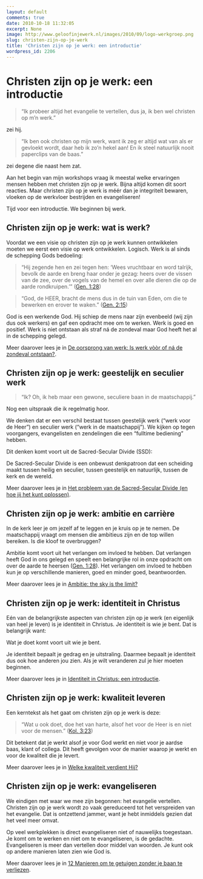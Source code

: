 ```yaml
---
layout: default
comments: true
date: 2010-10-18 11:32:05
excerpt: None
image: http://www.geloofinjewerk.nl/images/2010/09/logo-werkgroep.png
slug: christen-zijn-op-je-werk
title: 'Christen zijn op je werk: een introductie'
wordpress_id: 2206
---
```


Christen zijn op je werk: een introductie
=========================================

> “Ik probeer altijd het evangelie te vertellen, dus ja, ik ben wel christen op m’n werk.”


 zei hij.


> “Ik ben ook christen op mijn werk, want ik zeg er altijd wat van als er gevloekt wordt, daar heb ik zo’n hekel aan! En ik steel natuurlijk nooit paperclips van de baas.”


zei degene die naast hem zat.

Aan het begin van mijn workshops vraag ik meestal welke ervaringen mensen hebben met christen zijn op je werk. Bijna altijd komen dit soort reacties. Maar christen zijn op je werk is méér dan je integriteit bewaren, vloeken op de werkvloer bestrijden en evangeliseren!

Tijd voor een introductie. We beginnen bij werk.



## Christen zijn op je werk: wat is werk?


Voordat we een visie op christen zijn op je werk kunnen ontwikkelen moeten we eerst een visie op werk ontwikkelen. Logisch. Werk is al sinds de schepping Gods bedoeling:


> “Hij zegende hen en zei tegen hen: ‘Wees vruchtbaar en word talrijk, bevolk de aarde en breng haar onder je gezag: heers over de vissen van de zee, over de vogels van de hemel en over alle dieren die op de aarde rondkruipen.’” ([Gen. 1:28](http://www.biblija.net/biblija.cgi?m=Gen+1:28&id42=0&id18=1&pos=0&l=nl&set=10))





> “God, de HEER, bracht de mens dus in de tuin van Eden, om die te bewerken en erover te waken.” ([Gen. 2:15](http://www.biblija.net/biblija.cgi?m=Gen+2:15&id42=0&id18=1&pos=0&l=nl&set=10))



God is een werkende God. Hij schiep de mens naar zijn evenbeeld (wij zijn dus ook werkers) en gaf een opdracht mee om te werken. Werk is goed en positief. Werk is niet ontstaan als straf ná de zondeval maar God heeft het al in de schepping gelegd.

Meer daarover lees je in [De oorsprong van werk: Is werk vòòr of ná de zondeval ontstaan?](http://www.geloofinjewerk.nl/2009/10/12/de-oorsprong-van-werk/).



## Christen zijn op je werk: geestelijk en seculier werk




> “Ik? Oh, ik heb maar een gewone, seculiere baan in de maatschappij.”


Nog een uitspraak die ik regelmatig hoor.

We denken dat er een verschil bestaat tussen geestelijk werk (“werk voor de Heer”) en seculier werk (“werk in de maatschappij”). We kijken op tegen voorgangers, evangelisten en zendelingen die een “fulltime bediening” hebben.

Dit denken komt voort uit de Sacred-Secular Divide (SSD):


De Sacred-Secular Divide is een onbewust denkpatroon dat een scheiding maakt tussen heilig en seculier, tussen geestelijk en natuurlijk, tussen de kerk en de wereld.



Meer daarover lees je in [Het probleem van de Sacred-Secular Divide (en hoe jij het kunt oplossen)](http://www.geloofinjewerk.nl/2010/02/01/sacred-secular-divide/).



## Christen zijn op je werk: ambitie en carrière


In de kerk leer je om jezelf af te leggen en je kruis op je te nemen. De maatschappij vraagt om mensen die ambitieus zijn en de top willen bereiken. Is die kloof te overbruggen?

Ambitie komt voort uit het verlangen om invloed te hebben. Dat verlangen heeft God in ons gelegd en speelt een belangrijke rol in onze opdracht om over de aarde te heersen ([Gen. 1:28](http://www.biblija.net/biblija.cgi?m=Gen+1:28&id42=0&id18=1&pos=0&l=nl&set=10)). Het verlangen om invloed te hebben kun je op verschillende manieren, goed en minder goed, beantwoorden.

Meer daarover lees je in [Ambitie: the sky is the limit?](http://www.geloofinjewerk.nl/2010/09/01/ambitie-the-sky-is-the-limit/)



## Christen zijn op je werk: identiteit in Christus


Eén van de belangrijkste aspecten van christen zijn op je werk (en eigenlijk van heel je leven) is je identiteit in Christus. Je identiteit is wie je bent. Dat is belangrijk want:


Wat je doet komt voort uit wie je bent.



Je identiteit bepaalt je gedrag en je uitstraling. Daarmee bepaalt je identiteit dus ook hoe anderen jou zien. Als je wilt veranderen zul je hier moeten beginnen.

Meer daarover lees je in [Identiteit in Christus: een introductie](http://www.geloofinjewerk.nl/identiteit/).



## Christen zijn op je werk: kwaliteit leveren


Een kerntekst als het gaat om christen zijn op je werk is deze:


> “Wat u ook doet, doe het van harte, alsof het voor de Heer is en niet voor de mensen.” ([Kol. 3:23](http://www.biblija.net/biblija.cgi?m=Kol+3:23&id42=0&id18=1&pos=0&l=nl&set=10))



Dit betekent dat je werkt alsof je voor God werkt en niet voor je aardse baas, klant of collega. Dit heeft gevolgen voor de manier waarop je werkt en voor de kwaliteit die je levert.

Meer daarover lees je in [Welke kwaliteit verdient Hij?](http://www.geloofinjewerk.nl/2009/10/15/welke-kwaliteit-verdient-hij/)



## Christen zijn op je werk: evangeliseren


We eindigen met waar we mee zijn begonnen: het evangelie vertellen. Christen zijn op je werk wordt zo vaak gereduceerd tot het verspreiden van het evangelie. Dat is ontzettend jammer, want je hebt inmiddels gezien dat het veel meer omvat.

Op veel werkplekken is direct evangeliseren niet of nauwelijks toegestaan. Je komt om te werken en niet om te evangeliseren, is de gedachte. Evangeliseren is meer dan vertellen door middel van woorden. Je kunt ook op andere manieren laten zien wie God is.

Meer daarover lees je in [12 Manieren om te getuigen zonder je baan te verliezen](http://www.geloofinjewerk.nl/2010/06/07/12-manieren-om-te-getuigen-zonder-je-baan-te-verliezen/).
